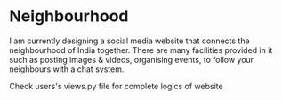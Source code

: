 # Neighbourhood
I am currently designing a social media website that connects the neighbourhood of India together. There are many facilities provided in it such as posting images &amp; videos, organising events, to follow your neighbours with a chat system.

Check users's views.py file for complete logics of website
